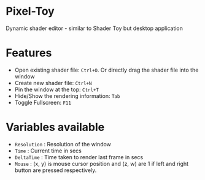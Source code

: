 # Pixel-Toy
Dynamic shader editor - similar to Shader Toy but desktop application

# Features
- Open existing shader file: `Ctrl+O`. Or directly drag the shader file into the window
- Create new shader file: `Ctrl+N`
- Pin the window at the top: `Ctrl+T`
- Hide/Show the rendering information: `Tab`
- Toggle Fullscreen: `F11`

# Variables available
- `Resolution` : Resolution of the window
- `Time` : Current time in secs
- `DeltaTime` : Time taken to render last frame in secs
- `Mouse` : (x, y) is mouse cursor position and (z, w) are 1 if left and right button are pressed respectively.
